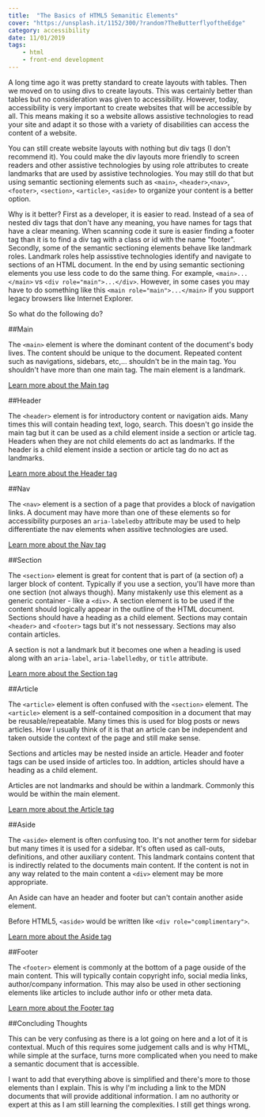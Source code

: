```yaml
---
title:  "The Basics of HTML5 Semanitic Elements"
cover: "https://unsplash.it/1152/300/?random?TheButterflyoftheEdge"
category: accessibility
date: 11/01/2019
tags:
    - html
    - front-end development
---
```


A long time ago it was pretty standard to create layouts with tables. Then we moved on to using divs to create layouts. This was certainly better than tables but no consideration was given to accessibility. However, today, accessibility is very important to create websites that will be accessible by all. This means making it so a website allows assistive technologies to read your site and adapt it so those with a variety of disabilities can access the content of a website.

You can still create website layouts with nothing but div tags (I don't recommend it). You could make the div layouts more friendly to screen readers and other assistive technologies by using role attributes to create landmarks that are used by assistive technologies. You may still do that but using semantic sectioning elements such as `<main>`, `<header>`,`<nav>`,`<footer>`, `<section>`, `<article>`, `<aside>` to organize your content is a better option. 

Why is it better? First as a developer, it is easier to read. Instead of a sea of nested div tags that don't have any meaning, you have names for tags that have a clear meaning. When scanning code it sure is easier finding a footer tag than it is to find a div tag with a class or id with the name "footer". Secondly, some of the semantic sectioning elements behave like landmark roles. Landmark roles help assisstive technologies identify and navigate to sections of an HTML document. In the end by using semantic sectioning elements you use less code to do the same thing. For example, `<main>...</main>` vs `<div role="main">...</div>`. However, in some cases you may have to do something like this `<main role="main">...</main>` if you support legacy browsers like Internet Explorer.

So what do the following do?

##Main

The `<main>` element is where the dominant content of the document's body lives. The content should be unique to the document. Repeated content such as navigations, sidebars, etc,... shouldn't be in the main tag. You shouldn't have more than one main tag. The main element is a landmark.

[Learn more about the Main tag](https://developer.mozilla.org/en-US/docs/Web/HTML/Element/main)

##Header

The `<header>` element is for introductory content or navigation aids. Many times this will contain heading text, logo, search. This doesn't go inside the main tag but it can be used as a child element inside a section or article tag. Headers when they are not child elements do act as landmarks. If the header is a child element inside a section or article tag do no act as landmarks.

[Learn more about the Header tag](https://developer.mozilla.org/en-US/docs/Web/HTML/Element/header)

##Nav

The `<nav>` element is a section of a page that provides a block of navigation links. A document may have more than one of these elements so for accessibility purposes an `aria-labeledby` attribute may be used to help differentiate the nav elements when assitive technologies are used.

[Learn more about the Nav tag](https://developer.mozilla.org/en-US/docs/Web/HTML/Element/nav)

##Section

The `<section>` element is great for content that is part of (a section of) a larger block of content. Typically if you use a section, you'll have more than one section (not always though). Many mistakenly use this element as a generic container - like a `<div>`. A section element is to be used if the content should logically appear in the outline of the HTML document. Sections should have a heading as a child element. Sections may contain `<header>` and `<footer>` tags but it's not nessessary. Sections may also contain articles. 

A section is not a landmark but it becomes one when a heading is used along with an `aria-label`, `aria-labelledby`, or `title` attribute.

[Learn more about the Section tag](https://developer.mozilla.org/en-US/docs/Web/HTML/Element/section)

##Article

The `<article>` element is often confused with the `<section>` element. The `<article>` element is a self-contained composition in a document that may be reusable/repeatable. Many times this is used for blog posts or news articles. How I usually think of it is that an article can be independent and taken outside the context of the page and still make sense.

Sections and articles may be nested inside an article. Header and footer tags can be used inside of articles too. In addtion, articles should have a heading as a child element.

Articles are not landmarks and should be within a landmark. Commonly this would be within the main element. 

[Learn more about the Article tag](https://developer.mozilla.org/en-US/docs/Web/HTML/Element/article)

##Aside

The `<aside>` element is often confusing too. It's not another term for sidebar but many times it is used for a sidebar. It's often used as call-outs, definitions, and other auxiliary content. This landmark contains content that is indirectly related to the documents main content. If the content is not in any way related to the main content a `<div>` element may be more appropriate.

An Aside can have an header and footer but can't contain another aside element.

Before HTML5, `<aside>` would be written like `<div role="complimentary">`.

[Learn more about the Aside tag](https://developer.mozilla.org/en-US/docs/Web/HTML/Element/aside)

##Footer

The `<footer>` element is commonly at the bottom of a page ouside of the main content. This will typically contain copyright info, social media links, author/company information. This may also be used in other sectioning elements like articles to include author info or other meta data.

[Learn more about the Footer tag](https://developer.mozilla.org/en-US/docs/Web/HTML/Element/footer)

##Concluding Thoughts

This can be very confusing as there is a lot going on here and a lot of it is contextual. Much of this requires some judgement calls and is why HTML, while simple at the surface, turns more complicated when you need to make a semantic document that is accessible. 

I want to add that everything above is simplified and there's more to those elements than I explain. This is why I'm including a link to the MDN documents that will provide additional information. I am no authority or expert at this as I am still learning the complexities. I still get things wrong.
